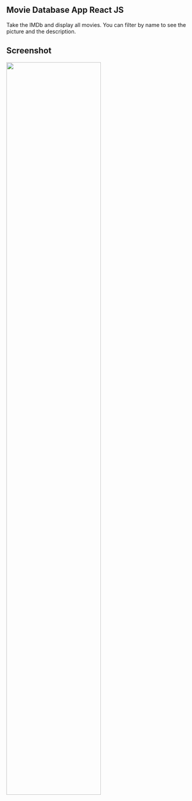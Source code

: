 ## Movie Database App React JS

Take the IMDb and display all movies.
You can filter by name to see the picture and the description.

## Screenshot

<img src="https://github.com/se4astien/movies-app-react/blob/master/src/screenshot.png" alt="" width="70%" />
